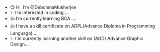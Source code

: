 - 😊 Hi, I’m @DebolenaMukherjee
- ✨ I’m interested in coding....
- 👍 I’m currently learning BCA ....
- 👍 I have a skill certificate on ADPL(Advance Diploma in Programming Language)....
- ✨ I'm currently learning another skill on (AGD) Advance Graphic Design....
<!---
DebolenaMukherjee/DebolenaMukherjee is a ✨ special ✨ repository because its `README.md` (this file) appears on your GitHub profile.
You can click the Preview link to take a look at your changes.
--->
